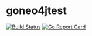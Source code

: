 # goneo4jtest


[![Build Status](https://travis-ci.org/genez/goneo4jtest.svg?branch=master)](https://travis-ci.org/genez/goneo4jtest)
[![Go Report Card](https://goreportcard.com/badge/github.com/genez/goneo4jtest)](https://goreportcard.com/report/github.com/genez/goneo4jtest)
